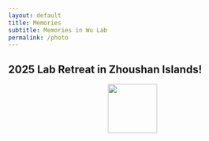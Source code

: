 ```yaml
---
layout: default
title: Memories
subtitle: Memories in Wu Lab
permalink: /photo
---
```


## 2025 Lab Retreat in Zhoushan Islands!

<div align="center">
  <img src="/assets/img/cover.jpg" height="100">  
</div>
